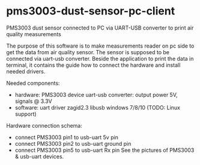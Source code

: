 # pms3003-dust-sensor-pc-client
PMS3003 dust sensor connected to PC via UART-USB converter to print air quality measurements

The purpose of this software is to make measurements reader on pc side to get the data from 
air quality sensor. The sensor is supposed to be connected via uart-usb converter.
Beside the application to print the data in terminal, it contains the guide how to connect the hardware
and install needed drivers.

Needed components:
* hardware:
	PMS3003 device
	uart-usb converter: output power 5V, signals @ 3.3V
* software:
	uart driver zagid2.3
	libusb 
	windows 7/8/10 (TODO: Linux support)


Hardware connection schema:

* connect PMS3003 pin1 to usb-uart 5v pin
* connect PMS3003 pin2 to usb-uart ground pin
* connect PMS3003 pin5 to usb-uart Rx pin
See the pictures of PMS3003 & usb-uart devices.